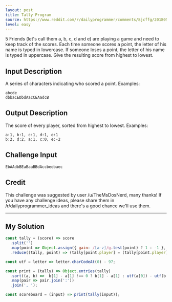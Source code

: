 ```yaml
---
layout: post
title: Tally Program
source: https://www.reddit.com/r/dailyprogrammer/comments/8jcffg/20180514_challenge_361_easy_tally_program/
level: easy
---
```


5 Friends (let's call them a, b, c, d and e) are playing a game and need to keep track of the scores. Each time someone scores a point, the letter of his name is typed in lowercase. If someone loses a point, the letter of his name is typed in uppercase. Give the resulting score from highest to lowest.

## Input Description
A series of characters indicating who scored a point. Examples:

```
abcde
dbbaCEDbdAacCEAadcB
```

## Output Description
The score of every player, sorted from highest to lowest. Examples:

```
a:1, b:1, c:1, d:1, e:1
b:2, d:2, a:1, c:0, e:-2
```

## Challenge Input

```
EbAAdbBEaBaaBBdAccbeebaec
```

## Credit
This challenge was suggested by user /u/TheMsDosNerd, many thanks! If you have any challenge ideas, please share them in /r/dailyprogrammer_ideas and there's a good chance we'll use them.

---

## My Solution
```javascript
const tally = (score) => score
  .split('')
  .map(point => Object.assign({ gain: /[a-z]/g.test(point) ? 1 : -1 }, { player: point.toLowerCase() }))
  .reduce((tally, point) => (tally[point.player] = (tally[point.player] || 0) + point.gain, tally), {});

const utf = letter => letter.charCodeAt(0) - 97;

const print = (tally) => Object.entries(tally)
  .sort((a, b) =>  b[1] - a[1] !== 0 ? b[1] - a[1] : utf(a[0]) - utf(b[0]))
  .map(pair => pair.join(':'))
  .join(', ');

const scoreboard = (input) => print(tally(input));
```